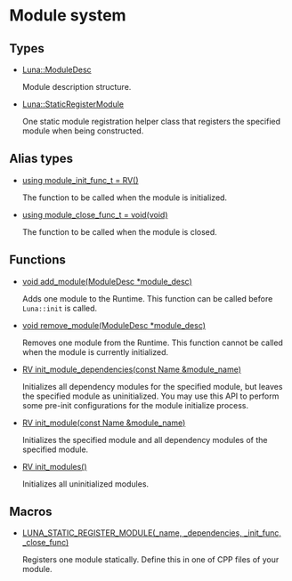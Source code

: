 # Module system
## Types
* [Luna::ModuleDesc](struct_luna_1_1_module_desc.md)

    Module description structure. 


* [Luna::StaticRegisterModule](struct_luna_1_1_static_register_module.md)

    One static module registration helper class that registers the specified module when being constructed. 


## Alias types
* [using module_init_func_t =  RV()](group___runtime_module_1ga385723c1d909ba7d4b962c2149f7a8dd.md)

    The function to be called when the module is initialized. 

* [using module_close_func_t =  void(void)](group___runtime_module_1gabe0425f7d9265734d1178c4d8f1a1d93.md)

    The function to be called when the module is closed. 

## Functions
* [void add_module(ModuleDesc *module_desc)](group___runtime_module_1gafae4c028f93e65c9b2d39dd174668ab1.md)

    Adds one module to the Runtime. This function can be called before `Luna::init` is called. 

* [void remove_module(ModuleDesc *module_desc)](group___runtime_module_1gaf0ed963684ff42c6ac9e21f0ab19b7b4.md)

    Removes one module from the Runtime. This function cannot be called when the module is currently initialized. 

* [RV init_module_dependencies(const Name &module_name)](group___runtime_module_1ga287b606ba74f41e0a135cf971d3319e6.md)

    Initializes all dependency modules for the specified module, but leaves the specified module as uninitialized. You may use this API to perform some pre-init configurations for the module initialize process. 

* [RV init_module(const Name &module_name)](group___runtime_module_1ga4ed6386e0eabbe2c844af14c090cbc47.md)

    Initializes the specified module and all dependency modules of the specified module. 

* [RV init_modules()](group___runtime_module_1ga80bb97afacd6ae806dbebf46d966068d.md)

    Initializes all uninitialized modules. 

## Macros
* [LUNA_STATIC_REGISTER_MODULE(_name, _dependencies, _init_func, _close_func)](group___runtime_module_1ga14d0363490b3940dd1edc58edaa9bba6.md)

    Registers one module statically. Define this in one of CPP files of your module. 

